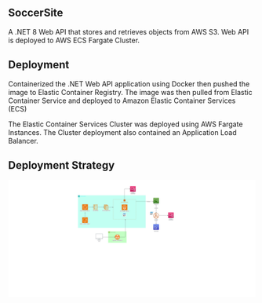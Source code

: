 ## SoccerSite
A .NET 8 Web API that stores and retrieves objects from AWS S3. Web API is deployed to AWS ECS Fargate Cluster.

## Deployment 
Containerized the .NET Web API application using Docker then pushed the image to Elastic Container Registry. The image was then pulled from Elastic Container Service and deployed to Amazon Elastic Container Services (ECS)

The Elastic Container Services Cluster was deployed using AWS Fargate Instances. The Cluster deployment also contained an Application Load Balancer.



## Deployment Strategy
![Application](/AWS-ECS-DotNet-System-Infrastructure.jpg)
